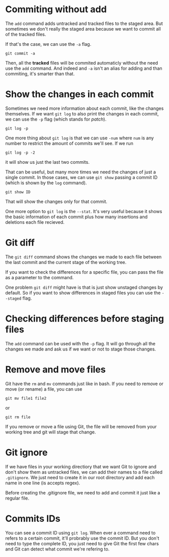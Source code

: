 # Commiting without add

The `add` command adds untracked and tracked files to the staged area. But
sometimes we don't really the staged area because we want to commit all of the
tracked files.

If that's the case, we can use the `-a` flag.

`git commit -a`

Then, all the **tracked** files will be commited automaticly without the need
use the `add` command. And indeed and `-a` isn't an alias for adding and than
commiting, it's smarter than that.


# Show the changes in each commit

Sometimes we need more information about each commit, like the changes
themselves. If we want `git log` to also print the changes in each commit, we
can use the `-p` flag (which stands for _patch_).

`git log -p`

One more thing about `git log` is that we can use `-num` where `num` is any
number to restrict the amount of commits we'll see. If we run

`git log -p -2`

it will show us just the last two commits.

That can be useful, but many more times we need the changes of just a single
commit. In those cases, we can use `git show` passing a commit ID (which is
shown by the `log` command).

`git show ID`

That will show the changes only for that commit.

One more option to `git log` is the `--stat`. It's very useful because it shows
the basic information of each commit plus how many insertions and deletions each
file recieved.

# Git diff

The `git diff` command shows the changes we made to each file between the last
commit and the current stage of the working tree.

If you want to check the differences for a specific file, you can pass the file
as a parameter to the command.

One problem `git diff` might have is that is just show unstaged changes by
default. So if you want to show differences in staged files you can use the
`--staged` flag.

# Checking differences before staging files

The `add` command can be used with the `-p` flag. It will go through all the
changes we made and ask us if we want or not to stage those changes.

# Remove and move files

Git have the `rm` and `mv` commands just like in bash. If you need to remove or
move (or rename) a file, you can use

`git mv file1 file2`

or

`git rm file`

If you remove or move a file using Git, the file will be removed from your
working tree and git will stage that change.

# Git ignore

If we have files in your working directiory that we want Git to ignore and don't
show them as untracked files, we can add their names to a file called
`.gitignore`. We just need to create it in our root directory and add each name
in one line (is accepts regex).

Before creating the .gitignore file, we need to add and commit it just like a
regular file.

# Commits IDs

You can see a commit ID using `git log`.
When ever a command need to refers to a certain commit, it'll probrably use the
commit ID. But you don't need to type the complete ID, you just need to give Git
the first few chars and Git can detect what commit we're refering to.
